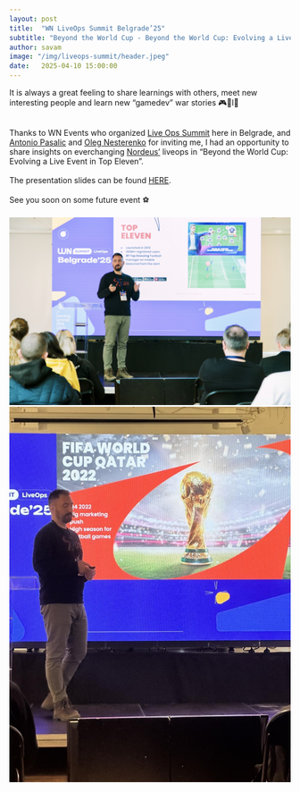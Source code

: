 ```yaml
---
layout: post
title:  "WN LiveOps Summit Belgrade’25"
subtitle: "Beyond the World Cup - Beyond the World Cup: Evolving a Live Event in Top Eleven"
author: savam
image: "/img/liveops-summit/header.jpeg"
date:   2025-04-10 15:00:00
---
```


It is always a great feeling to share learnings with others, meet new interesting people and learn new “gamedev” war stories 🎮🎲l👾<br />
<br />

Thanks to WN Events who organized [Live Ops Summit](https://wnhub.io/event-info/liveops-summit-belgrade-25) here in Belgrade, and [Antonio Pasalic](https://www.linkedin.com/in/antonio-pasalic/) and [Oleg Nesterenko](https://www.linkedin.com/in/oleg-nesterenko-1842366b/) for inviting me, I had an opportunity to share insights on everchanging [Nordeus’](https://nordeus.com/) liveops in “Beyond the World Cup: Evolving a Live Event in Top Eleven”.<br /><br />
The presentation slides can be found [HERE](https://drive.google.com/file/d/1hHvzIkwSGVpW6NKaKuNoB8msS2KXDRuS/view).<br />
<br />
See you soon on some future event ⚽️<br />
<br />
<img class="def_image" src="/img/liveops-summit/p1.jpeg" />
<br />
<img class="def_image" src="/img/liveops-summit/p2.jpeg" />
<br />